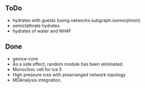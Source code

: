 ## ToDo
* hydrates with guests (using networkx.subgraph.isomorphism)
* semiclathrate hydrates
* hydrates of water and NH4F

## Done
* genice-core
* As a side effect, random module has been eliminated.
* Monoclinic cell for ice 5
* High pressure ices with prearranged network topology
* MDAnalysis integration.
